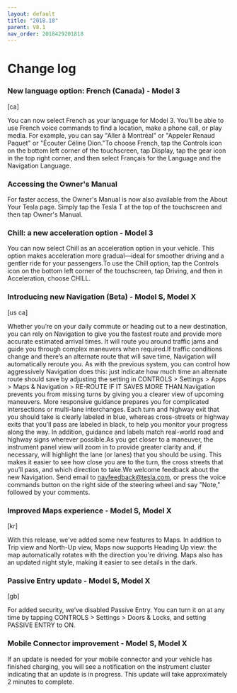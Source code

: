 ```yaml
---
layout: default
title: "2018.18"
parent: V8.1
nav_order: 2018429201818
---
```


# Change log

### New language option: French (Canada)  - Model 3
[ca]

You can now select French as your language for Model 3. You'll be able to use French voice commands to find a location, make a phone call, or play media. For example, you can say "Aller à Montréal" or "Appeler Renaud Paquet" or "Écouter Céline Dion."To choose French, tap the Controls icon on the bottom left corner of the touchscreen, tap Display, tap the gear icon in the top right corner, and then select Français for the Language and the Navigation Language.

### Accessing the Owner's Manual 



For faster access, the Owner's Manual is now also available from the About Your Tesla page. Simply tap the Tesla T at the top of the touchscreen and then tap Owner's Manual.


### Chill: a new acceleration option  - Model 3

You can now select Chill as an acceleration option in your vehicle. This option makes acceleration more gradual—ideal for smoother driving and a gentler ride for your passengers.To use the Chill option, tap the Controls icon on the bottom left corner of the touchscreen, tap Driving, and then in Acceleration, choose CHILL.

### Introducing new Navigation (Beta)  - Model S, Model X
[us ca]

Whether you’re on your daily commute or heading out to a new destination, you can rely on Navigation to give you the fastest route and provide more accurate estimated arrival times. It will route you around traffic jams and guide you through complex maneuvers when required.If traffic conditions change and there’s an alternate route that will save time, Navigation will automatically reroute you. As with the previous system, you can control how aggressively Navigation does this: just indicate how much time an alternate route should save by adjusting the setting in CONTROLS > Settings > Apps > Maps & Navigation > RE-ROUTE IF IT SAVES MORE THAN.Navigation prevents you from missing turns by giving you a clearer view of upcoming maneuvers. More responsive guidance prepares you for complicated intersections or multi-lane interchanges. Each turn and highway exit that you should take is clearly labeled in blue, whereas cross-streets or highway exits that you'll pass are labeled in black, to help you monitor your progress along the way. In addition, guidance and labels match real-world road and highway signs wherever possible.As you get closer to a maneuver, the instrument panel view will zoom in to provide greater clarity and, if necessary, will highlight the lane (or lanes) that you should be using. This makes it easier to see how close you are to the turn, the cross streets that you’ll pass, and which direction to take.We welcome feedback about the new Navigation. Send email to navfeedback@tesla.com, or press the voice commands button on the right side of the steering wheel and say "Note," followed by your comments.

### Improved Maps experience  - Model S, Model X
[kr]

With this release, we've added some new features to Maps. In addition to Trip view and North-Up view, Maps now supports Heading Up view: the map automatically rotates with the direction you're driving. Maps also has an updated night style, making it easier to see details in the dark.

### Passive Entry update  - Model S, Model X
[gb]

For added security, we’ve disabled Passive Entry. You can turn it on at any time by tapping CONTROLS > Settings > Doors & Locks, and setting PASSIVE ENTRY to ON.

### Mobile Connector improvement  - Model S, Model X

If an update is needed for your mobile connector and your vehicle has finished charging, you will see a notification on the instrument cluster indicating that an update is in progress. This update will take approximately 2 minutes to complete.